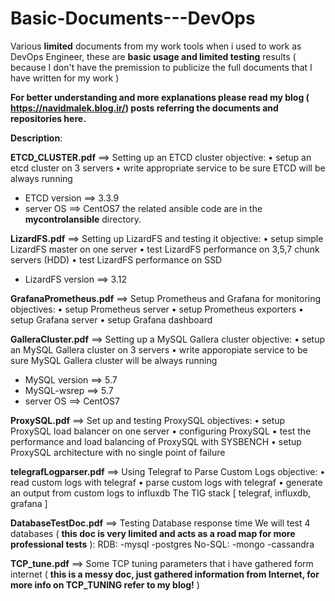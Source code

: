 # Basic-Documents---DevOps
Various **limited** documents from my work tools when i used to work as DevOps Engineer, these are **basic usage and limited testing** results ( because I don't have the premission to publicize the full documents that I have written for my work ) 

**For better understanding and more explanations please read my blog ( https://navidmalek.blog.ir/) posts referring the documents and repositories here.**

**Description**:

**ETCD_CLUSTER.pdf** ==> Setting up an ETCD cluster
objective:
• setup an etcd cluster on 3 servers
• write appropriate service to be sure ETCD will be always running
- ETCD version ==> 3.3.9
- server OS ==> CentOS7
the related ansible code are in the **mycontrolansible** directory.


**LizardFS.pdf** ==> Setting up LizardFS and testing it
objective:
• setup simple LizardFS master on one server
• test LizardFS performance on 3,5,7 chunk servers (HDD)
• test LizardFS performance on SSD
- LizardFS version ==> 3.12


**GrafanaPrometheus.pdf** ==> Setup Prometheus and Grafana for monitoring
objectives:
• setup Prometheus server
• setup Prometheus exporters
• setup Grafana server
• setup Grafana dashboard

**GalleraCluster.pdf** ==> Setting up a MySQL Gallera cluster
objective:
• setup an MySQL Gallera cluster on 3 servers
• write apporopiate service to be sure MySQL Gallera cluster will be always running
- MySQL version ==> 5.7
- MySQL-wsrep ==> 5.7
- server OS ==> CentOS7

**ProxySQL.pdf** ==> Set up and testing ProxySQL
objectives:
• setup ProxySQL load balancer on one server
• configuring ProxySQL
• test the performance and load balancing of ProxySQL with SYSBENCH
• setup ProxySQL architecture with no single point of failure


**telegrafLogparser.pdf** ==> Using Telegraf to Parse Custom Logs
objective:
• read custom logs with telegraf
• parse custom logs with telegraf
• generate an output from custom logs to influxdb
The TIG stack [ telegraf, influxdb, grafana ]


**DatabaseTestDoc.pdf** ==> Testing Database response time
We will test 4 databases ( **this doc is very limited and acts as a road map for more professional tests** ):
RDB:
-mysql
-postgres
No-SQL:
-mongo
-cassandra

**TCP_tune.pdf** ==> Some TCP tuning parameters that i have gathered form internet ( **this is a messy doc, just gathered information from Internet, for more info on TCP_TUNING refer to my blog!** )


